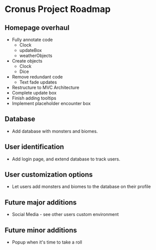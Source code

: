 # Cronus Project Roadmap

## Homepage overhaul 
* Fully annotate code
  * Clock
  * updateBox
  * weatherObjects
* Create objects
  * Clock
  * Dice
* Remove redundant code
  * Text fade updates
* Restructure to MVC Architecture
* Complete update box 
* Finish adding tooltips
* Implement placeholder encounter box

## Database  
* Add database with monsters and biomes. 
  
## User identification 
* Add login page, and extend database to track users. 
  
## User customization options
* Let users add monsters and biomes to the database on their profile
  
## Future major additions
* Social Media - see other users custom environment
  
## Future minor additions
* Popup when it's time to take a roll